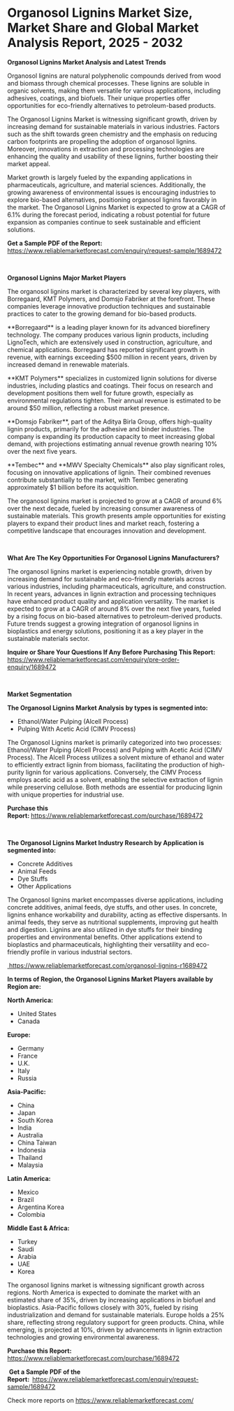 <p><h1>Organosol Lignins Market Size, Market Share and Global Market Analysis Report, 2025 - 2032</h1></p><p><strong>Organosol Lignins Market Analysis and Latest Trends</strong></p>
<p><p>Organosol lignins are natural polyphenolic compounds derived from wood and biomass through chemical processes. These lignins are soluble in organic solvents, making them versatile for various applications, including adhesives, coatings, and biofuels. Their unique properties offer opportunities for eco-friendly alternatives to petroleum-based products.</p><p>The Organosol Lignins Market is witnessing significant growth, driven by increasing demand for sustainable materials in various industries. Factors such as the shift towards green chemistry and the emphasis on reducing carbon footprints are propelling the adoption of organosol lignins. Moreover, innovations in extraction and processing technologies are enhancing the quality and usability of these lignins, further boosting their market appeal.</p><p>Market growth is largely fueled by the expanding applications in pharmaceuticals, agriculture, and material sciences. Additionally, the growing awareness of environmental issues is encouraging industries to explore bio-based alternatives, positioning organosol lignins favorably in the market. The Organosol Lignins Market is expected to grow at a CAGR of 6.1% during the forecast period, indicating a robust potential for future expansion as companies continue to seek sustainable and efficient solutions.</p></p>
<p><strong>Get a Sample PDF of the Report:&nbsp;</strong> <a href="https://www.reliablemarketforecast.com/enquiry/request-sample/1689472?utm_campaign=3530&utm_medium=2&utm_source=Github&utm_content=ia&utm_term=26032025&utm_id=organosol-lignins">https://www.reliablemarketforecast.com/enquiry/request-sample/1689472</a></p>
<p>&nbsp;</p>
<p><strong>Organosol Lignins Major Market Players</strong></p>
<p><p>The organosol lignins market is characterized by several key players, with Borregaard, KMT Polymers, and Domsjo Fabriker at the forefront. These companies leverage innovative production techniques and sustainable practices to cater to the growing demand for bio-based products.</p><p>**Borregaard** is a leading player known for its advanced biorefinery technology. The company produces various lignin products, including LignoTech, which are extensively used in construction, agriculture, and chemical applications. Borregaard has reported significant growth in revenue, with earnings exceeding $500 million in recent years, driven by increased demand in renewable materials.</p><p>**KMT Polymers** specializes in customized lignin solutions for diverse industries, including plastics and coatings. Their focus on research and development positions them well for future growth, especially as environmental regulations tighten. Their annual revenue is estimated to be around $50 million, reflecting a robust market presence.</p><p>**Domsjo Fabriker**, part of the Aditya Birla Group, offers high-quality lignin products, primarily for the adhesive and binder industries. The company is expanding its production capacity to meet increasing global demand, with projections estimating annual revenue growth nearing 10% over the next five years.</p><p>**Tembec** and **MWV Specialty Chemicals** also play significant roles, focusing on innovative applications of lignin. Their combined revenues contribute substantially to the market, with Tembec generating approximately $1 billion before its acquisition.</p><p>The organosol lignins market is projected to grow at a CAGR of around 6% over the next decade, fueled by increasing consumer awareness of sustainable materials. This growth presents ample opportunities for existing players to expand their product lines and market reach, fostering a competitive landscape that encourages innovation and development.</p></p>
<p>&nbsp;</p>
<p><strong>What Are The Key Opportunities For Organosol Lignins Manufacturers?</strong></p>
<p><p>The organosol lignins market is experiencing notable growth, driven by increasing demand for sustainable and eco-friendly materials across various industries, including pharmaceuticals, agriculture, and construction. In recent years, advances in lignin extraction and processing techniques have enhanced product quality and application versatility. The market is expected to grow at a CAGR of around 8% over the next five years, fueled by a rising focus on bio-based alternatives to petroleum-derived products. Future trends suggest a growing integration of organosol lignins in bioplastics and energy solutions, positioning it as a key player in the sustainable materials sector.</p></p>
<p><strong>Inquire or Share Your Questions If Any Before Purchasing This Report:</strong> <a href="https://www.reliablemarketforecast.com/enquiry/pre-order-enquiry/1689472?utm_campaign=3530&utm_medium=2&utm_source=Github&utm_content=ia&utm_term=26032025&utm_id=organosol-lignins">https://www.reliablemarketforecast.com/enquiry/pre-order-enquiry/1689472</a></p>
<p>&nbsp;</p>
<p><strong>Market Segmentation</strong></p>
<p><strong>The Organosol Lignins Market Analysis by types is segmented into:</strong></p>
<p><ul><li>Ethanol/Water Pulping (Alcell Process)</li><li>Pulping With Acetic Acid (CIMV Process)</li></ul></p>
<p><p>The Organosol Lignins market is primarily categorized into two processes: Ethanol/Water Pulping (Alcell Process) and Pulping with Acetic Acid (CIMV Process). The Alcell Process utilizes a solvent mixture of ethanol and water to efficiently extract lignin from biomass, facilitating the production of high-purity lignin for various applications. Conversely, the CIMV Process employs acetic acid as a solvent, enabling the selective extraction of lignin while preserving cellulose. Both methods are essential for producing lignin with unique properties for industrial use.</p></p>
<p><strong>Purchase this Report:&nbsp;</strong><a href="https://www.reliablemarketforecast.com/purchase/1689472?utm_campaign=3530&utm_medium=2&utm_source=Github&utm_content=ia&utm_term=26032025&utm_id=organosol-lignins">https://www.reliablemarketforecast.com/purchase/1689472</a></p>
<p>&nbsp;</p>
<p><strong>The Organosol Lignins Market Industry Research by Application is segmented into:</strong></p>
<p><ul><li>Concrete Additives</li><li>Animal Feeds</li><li>Dye Stuffs</li><li>Other Applications</li></ul></p>
<p><p>The Organosol lignins market encompasses diverse applications, including concrete additives, animal feeds, dye stuffs, and other uses. In concrete, lignins enhance workability and durability, acting as effective dispersants. In animal feeds, they serve as nutritional supplements, improving gut health and digestion. Lignins are also utilized in dye stuffs for their binding properties and environmental benefits. Other applications extend to bioplastics and pharmaceuticals, highlighting their versatility and eco-friendly profile in various industrial sectors.</p></p>
<p><a href="https://www.reliablemarketforecast.com/organosol-lignins-r1689472?utm_campaign=3530&utm_medium=2&utm_source=Github&utm_content=ia&utm_term=26032025&utm_id=organosol-lignins">&nbsp;https://www.reliablemarketforecast.com/organosol-lignins-r1689472</a></p>
<p><strong>In terms of Region, the Organosol Lignins Market Players available by Region are:</strong></p>
<p>
    <p> <strong> North America: </strong>
        <ul>
            <li>United States</li>
            <li>Canada</li>
        </ul>
        </p> 
    <p> <strong> Europe: </strong>
        <ul>
            <li>Germany</li>
            <li>France</li>
            <li>U.K.</li>
            <li>Italy</li>
            <li>Russia</li>
        </ul>
        </p> 
    <p> <strong> Asia-Pacific: </strong>
        <ul>
            <li>China</li>
            <li>Japan</li>
            <li>South Korea</li>
            <li>India</li>
            <li>Australia</li>
            <li>China Taiwan</li>
            <li>Indonesia</li>
            <li>Thailand</li>
            <li>Malaysia</li>
        </ul>
        </p> 
    <p> <strong> Latin America: </strong>
        <ul>
            <li>Mexico</li>
            <li>Brazil</li>
            <li>Argentina Korea</li>
            <li>Colombia</li>
        </ul>
        </p> 
    <p> <strong> Middle East & Africa: </strong>
        <ul>
            <li>Turkey</li>
            <li>Saudi</li>
            <li>Arabia</li>
            <li>UAE</li>
            <li>Korea</li>
        </ul>
    </p>
    </p>
<p><p>The organosol lignins market is witnessing significant growth across regions. North America is expected to dominate the market with an estimated share of 35%, driven by increasing applications in biofuel and bioplastics. Asia-Pacific follows closely with 30%, fueled by rising industrialization and demand for sustainable materials. Europe holds a 25% share, reflecting strong regulatory support for green products. China, while emerging, is projected at 10%, driven by advancements in lignin extraction technologies and growing environmental awareness.</p></p>
<p><strong>Purchase this Report: </strong><a href="https://www.reliablemarketforecast.com/purchase/1689472?utm_campaign=3530&utm_medium=2&utm_source=Github&utm_content=ia&utm_term=26032025&utm_id=organosol-lignins">https://www.reliablemarketforecast.com/purchase/1689472</a></p>
<p>&nbsp;<strong>Get a Sample PDF of the Report:&nbsp;&nbsp;</strong><a href="https://www.reliablemarketforecast.com/enquiry/request-sample/1689472?utm_campaign=3530&utm_medium=2&utm_source=Github&utm_content=ia&utm_term=26032025&utm_id=organosol-lignins">https://www.reliablemarketforecast.com/enquiry/request-sample/1689472</a></p>
<p><strong></strong></p>
<p>Check more reports on <a href="https://www.reliablemarketforecast.com/?utm_campaign=3530&utm_medium=2&utm_source=Github&utm_content=ia&utm_term=26032025&utm_id=organosol-lignins">https://www.reliablemarketforecast.com/</a></p>